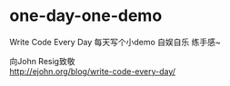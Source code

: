 # one-day-one-demo
Write Code Every Day
每天写个小demo 自娱自乐 练手感~ 

向John Resig致敬  
http://ejohn.org/blog/write-code-every-day/
